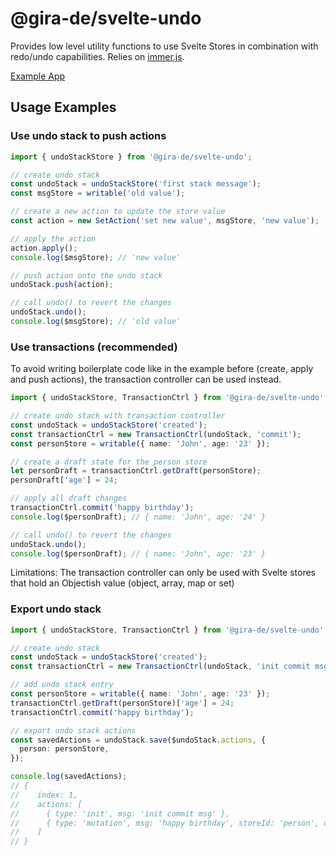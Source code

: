 # @gira-de/svelte-undo

Provides low level utility functions to use Svelte Stores in combination with redo/undo capabilities. Relies on [immer.js](https://immerjs.github.io/immer/).

[Example App](https://github.com/gira-de/svelte-undo-example)

## Usage Examples

### Use undo stack to push actions

```ts
import { undoStackStore } from '@gira-de/svelte-undo';

// create undo stack
const undoStack = undoStackStore('first stack message');
const msgStore = writable('old value');

// create a new action to update the store value
const action = new SetAction('set new value', msgStore, 'new value');

// apply the action
action.apply();
console.log($msgStore); // 'new value'

// push action onto the undo stack
undoStack.push(action);

// call undo() to revert the changes
undoStack.undo();
console.log($msgStore); // 'old value'
```

### Use transactions (recommended)

To avoid writing boilerplate code like in the example before (create, apply and push actions), the transaction controller can be used instead.

```ts
import { undoStackStore, TransactionCtrl } from '@gira-de/svelte-undo';

// create undo stack with transaction controller
const undoStack = undoStackStore('created');
const transactionCtrl = new TransactionCtrl(undoStack, 'commit');
const personStore = writable({ name: 'John', age: '23' });

// create a draft state for the person store
let personDraft = transactionCtrl.getDraft(personStore);
personDraft['age'] = 24;

// apply all draft changes
transactionCtrl.commit('happy birthday');
console.log($personDraft); // { name: 'John', age: '24' }

// call undo() to revert the changes
undoStack.undo();
console.log($personDraft); // { name: 'John', age: '23' }
```

Limitations: The transaction controller can only be used with Svelte stores that hold an Objectish value (object, array, map or set)

### Export undo stack

```ts
import { undoStackStore, TransactionCtrl } from '@gira-de/svelte-undo';

// create undo stack
const undoStack = undoStackStore('created');
const transactionCtrl = new TransactionCtrl(undoStack, 'init commit msg');

// add undo stack entry
const personStore = writable({ name: 'John', age: '23' });
transactionCtrl.getDraft(personStore)['age'] = 24;
transactionCtrl.commit('happy birthday');

// export undo stack actions
const savedActions = undoStack.save($undoStack.actions, {
  person: personStore,
});

console.log(savedActions);
// {
//    index: 1,
//    actions: [
//      { type: 'init', msg: 'init commit msg' },
//      { type: 'mutation', msg: 'happy birthday', storeId: 'person', data: ... }
//    ]
// }
```
